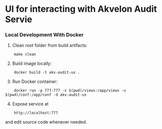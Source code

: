 # UI for interacting with Akvelon Audit Servie

### Local Development With Docker

1) Clean root folder from build artifacts: 
```
    make clean
```
2) Build image locally: 
```
    docker build -t akv-audit-ux .
```
3) Run Docker container: 
```
    docker run -p 777:777 -v $(pwd)/views:/app/views -v $(pwd)/conf:/app/conf -d akv-audit-ux
```
4) Expose service at 
```
    http://localhost:777
``` 
and edit source code whenever needed.
